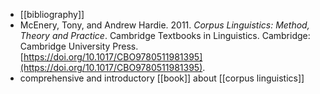 - [[bibliography]]
- McEnery, Tony, and Andrew Hardie. 2011. *Corpus Linguistics: Method, Theory and Practice*. Cambridge Textbooks in Linguistics. Cambridge: Cambridge University Press. [https://doi.org/10.1017/CBO9780511981395](https://doi.org/10.1017/CBO9780511981395).
- comprehensive and introductory [[book]] about [[corpus linguistics]]